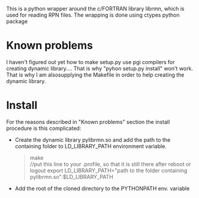 This is a python wrapper around the c/FORTRAN library librmn, which is used for reading RPN files.
The wrapping is done using ctypes python package


Known problems
=========

I haven't figured out yet how to make setup.py use pgi compilers for creating dynamic library....
That is why "pyhon setup.py install" won't work. That is why I am alsosupplying the Makefile in order to help creating the dynamic library.

Install
=======

For the reasons described in "Known problems" section the install procedure is this complicated:

* Create the dynamic library pylibrmn.so and add the path to the containing folder to LD_LIBRARY_PATH environment variable.

    > make  
    > //put this line to your .profile, so that it is still there after reboot or logout
    > export LD_LIBRARY_PATH="path to the folder containing pylibrmn.so":$LD_LIBRARY_PATH

* Add the root of the cloned directory to the PYTHONPATH env. variable

